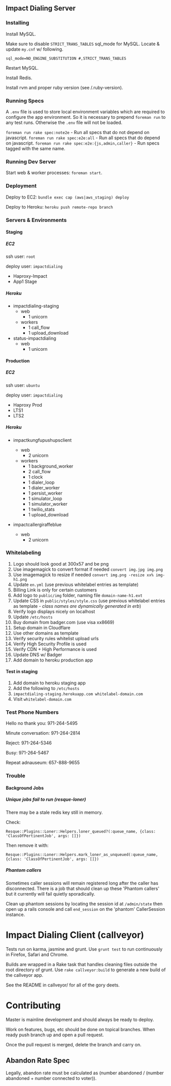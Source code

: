 ## Impact Dialing Server

### Installing

Install MySQL.

Make sure to disable `STRICT_TRANS_TABLES` sql_mode for MySQL. Locate & update `my.cnf` w/ following.

```
sql_mode=NO_ENGINE_SUBSTITUTION #,STRICT_TRANS_TABLES
```

Restart MySQL.

Install Redis.

Install rvm and proper ruby version (see /.ruby-version).

### Running Specs

A `.env` file is used to store local environment variables which are required to configure the app environment. So it is necessary to prepend `foreman run` to any test runs. Otherwise the `.env` file will not be loaded.

`foreman run rake spec:note2e` - Run all specs that do not depend on javascript.
`foreman run rake spec:e2e:all` - Run all specs that do depend on javascript.
`foreman run rake spec:e2e:{js,admin,caller}` - Run specs tagged with the same name.

### Running Dev Server

Start web & worker processes: `foreman start`.

### Deployment

Deploy to EC2: `bundle exec cap (aws|aws_staging) deploy`

Deploy to Heroku: `heroku push remote-repo branch`

### Servers & Environments

#### Staging

##### EC2

ssh user: `root`

deploy user: `impactdialing`

- Haproxy-Impact
- App1 Stage

##### Heroku

- impactdialing-staging
  - web
      - 1 unicorn
  - workers
      - 1 call\_flow
      - 1 upload\_download
- status-impactdialing
  - web
      - 1 unicorn

#### Production

##### EC2

ssh user: `ubuntu`

deploy user: `impactdialing`

- Haproxy Prod
- LTS1
- LTS2

##### Heroku

- impactkungfupushupsclient
  - web
      - 2 unicorn
  - workers
      - 1 background\_worker
      - 2 call\_flow
      - 1 clock
      - 1 dialer\_loop
      - 1 dialer\_worker
      - 1 persist\_worker
      - 1 simulator\_loop
      - 1 simulator\_worker
      - 1 twilio\_stats
      - 1 upload\_download

- impactcallergiraffeblue
  - web
    - 2 unicorn

### Whitelabeling

1. Logo should look good at 300x57 and be png
  1. Use imagemagick to convert format if needed `convert img.jpg img.png`
  1. Use imagemagick to resize if needed `convert img.png -resize xx% img-h1.png`
1. Update `en.yml` (use previous whitelabel entries as template)
  1. Billing Link is only for certain customers
1. Add logo to `public/img` folder, naming file `domain-name-h1.ext`
1. Update CSS in `public/styles/style.css` (use previous whitelabel entries as template - *class names are dynamically generated in erb*)
1. Verify logo displays nicely on localhost
  1. Update `/etc/hosts`
1. Buy domain from badger.com (use visa xx8669)
1. Setup domain in Cloudflare
  1. Use other domains as template
  1. Verify security rules whitelist upload urls
  1. Verify High Security Profile is used
  1. Verify CDN + High Performance is used
  1. Update DNS w/ Badger
1. Add domain to heroku production app

#### Test in staging

1. Add domain to heroku staging app
1. Add the following to `/etc/hosts`
  1. `impactdialing-staging.herokuapp.com whitelabel-domain.com`
1. Visit `whitelabel-domain.com`

### Test Phone Numbers

Hello no thank you: 971-264-5495

Minute conversation: 971-264-2814

Reject: 971-264-5346

Busy: 971-264-5467

Repeat adnauseum: 657-888-9655

### Trouble

#### Background Jobs

##### Unique jobs fail to run (resque-loner)

There may be a stale redis key still in memory.

Check:
```
Resque::Plugins::Loner::Helpers.loner_queued?(:queue_name, {class: 'ClassOfPertinentJob', args: []})
```

Then remove it with:
```
Resque::Plugins::Loner::Helpers.mark_loner_as_unqueued(:queue_name, {class: 'ClassOfPertinentJob', args: []})
```

##### Phantom callers

Sometimes caller sessions will remain registered long after the caller has disconnected. There is a job that should clean up these 'Phantom callers' but it currently will fail quietly sporadically.

Clean up phantom sessions by locating the session id at `/admin/state` then open up a rails console and call `end_session` on the 'phantom' CallerSession instance.

# Impact Dialing Client (callveyor)

Tests run on karma, jasmine and grunt. Use `grunt test` to run continuously in Firefox, Safari and Chrome.

Builds are wrapped in a Rake task that handles cleaning files outside the root directory of grunt. Use `rake callveyor:build` to generate a new build of the callveyor app.

See the README in callveyor/ for all of the gory deets.

# Contributing

Master is mainline development and should always be ready to deploy.

Work on features, bugs, etc should be done on topical branches. When ready push branch up and open a pull request.

Once the pull request is merged, delete the branch and carry on.

## Abandon Rate Spec

Legally, abandon rate must be calculated as (number abandoned / (number abandoned + number connected to voter)).